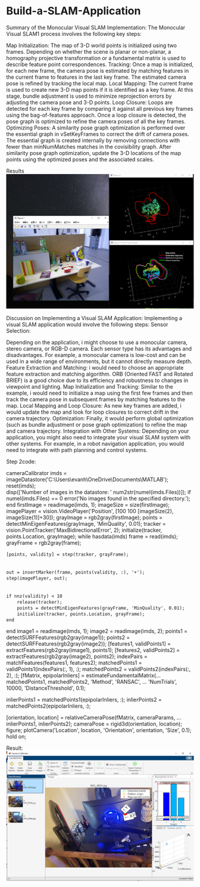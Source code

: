# Build-a-SLAM-Application
Summary of the Monocular Visual SLAM Implementation: The Monocular Visual SLAM1 process involves the following key steps:

Map Initialization: The map of 3-D world points is initialized using two frames. Depending on whether the scene is planar or non-planar, a homography projective transformation or a fundamental matrix is used to describe feature point correspondences.
Tracking: Once a map is initialized, for each new frame, the camera pose is estimated by matching features in the current frame to features in the last key frame. The estimated camera pose is refined by tracking the local map.
Local Mapping: The current frame is used to create new 3-D map points if it is identified as a key frame. At this stage, bundle adjustment is used to minimize reprojection errors by adjusting the camera pose and 3-D points.
Loop Closure: Loops are detected for each key frame by comparing it against all previous key frames using the bag-of-features approach. Once a loop closure is detected, the pose graph is optimized to refine the camera poses of all the key frames.
Optimizing Poses: A similarity pose graph optimization is performed over the essential graph in vSetKeyFrames to correct the drift of camera poses. The essential graph is created internally by removing connections with fewer than minNumMatches matches in the covisibility graph. After similarity pose graph optimization, update the 3-D locations of the map points using the optimized poses and the associated scales.

Results
![result](5.png)

Discussion on Implementing a Visual SLAM Application: Implementing a visual SLAM application would involve the following steps:
Sensor Selection: 

Depending on the application, i might choose to use a monocular camera, stereo camera, or RGB-D camera. Each sensor type has its advantages and disadvantages. For example, a monocular camera is low-cost and can be used in a wide range of environments, but it cannot directly measure depth.
Feature Extraction and Matching: i would need to choose an appropriate feature extraction and matching algorithm. ORB (Oriented FAST and Rotated BRIEF) is a good choice due to its efficiency and robustness to changes in viewpoint and lighting.
Map Initialization and Tracking: Similar to the example, i would need to initialize a map using the first few frames and then track the camera pose in subsequent frames by matching features to the map.
Local Mapping and Loop Closure: As new key frames are added, i would update the map and look for loop closures to correct drift in the camera trajectory.
Optimization: Finally, it would perform global optimization (such as bundle adjustment or pose graph optimization) to refine the map and camera trajectory.
Integration with Other Systems: Depending on your application, you might also need to integrate your visual SLAM system with other systems. For example, in a robot navigation application, you would need to integrate with path planning and control systems.

Step 2code:

cameraCalibrator
imds = imageDatastore('C:\Users\evanh\OneDrive\Documents\MATLAB');
reset(imds);  
disp(['Number of images in the datastore: ' num2str(numel(imds.Files))]);
if numel(imds.Files) == 0
    error('No images found in the specified directory.');
end
firstImage = readimage(imds, 1);
imageSize = size(firstImage);
imagePlayer = vision.VideoPlayer('Position', [100 100 [imageSize(2), imageSize(1)]+30]);
grayImage = rgb2gray(firstImage);
points = detectMinEigenFeatures(grayImage, 'MinQuality', 0.01);
tracker = vision.PointTracker('MaxBidirectionalError', 2);
initialize(tracker, points.Location, grayImage);
while hasdata(imds)
    frame = read(imds);  
    grayFrame = rgb2gray(frame);
    
    
    [points, validity] = step(tracker, grayFrame);
    
    
    out = insertMarker(frame, points(validity, :), '+');
    step(imagePlayer, out);
    
    
    if nnz(validity) < 10
        release(tracker);
        points = detectMinEigenFeatures(grayFrame, 'MinQuality', 0.01);
        initialize(tracker, points.Location, grayFrame);
    end
end
image1 = readimage(imds, 1);
image2 = readimage(imds, 2);
points1 = detectSURFFeatures(rgb2gray(image1));
points2 = detectSURFFeatures(rgb2gray(image2));
[features1, validPoints1] = extractFeatures(rgb2gray(image1), points1);
[features2, validPoints2] = extractFeatures(rgb2gray(image2), points2);
indexPairs = matchFeatures(features1, features2);
matchedPoints1 = validPoints1(indexPairs(:, 1), :);
matchedPoints2 = validPoints2(indexPairs(:, 2), :);
[fMatrix, epipolarInliers] = estimateFundamentalMatrix(...
    matchedPoints1, matchedPoints2, 'Method', 'RANSAC', ...
    'NumTrials', 10000, 'DistanceThreshold', 0.1);

inlierPoints1 = matchedPoints1(epipolarInliers, :);
inlierPoints2 = matchedPoints2(epipolarInliers, :);

[orientation, location] = relativeCameraPose(fMatrix, cameraParams, ...
    inlierPoints1, inlierPoints2);
cameraPose = rigid3d(orientation, location);
figure;
plotCamera('Location', location, 'Orientation', orientation, 'Size', 0.1);
hold on;

Result:
![result](image.png)



